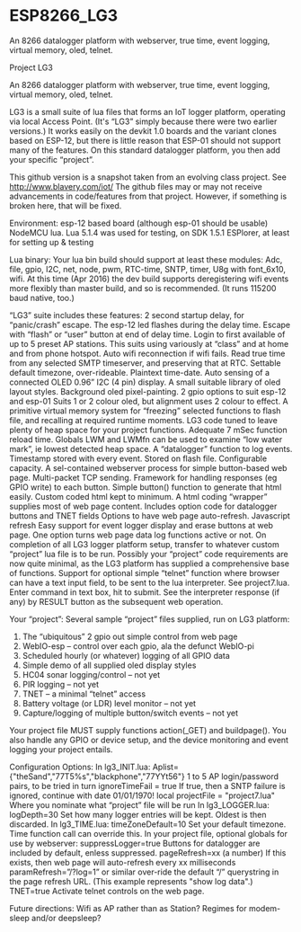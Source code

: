 # ESP8266_LG3
An 8266 datalogger platform with webserver, true time, event logging, virtual memory, oled, telnet.

Project LG3

An 8266 datalogger platform with webserver, true time, event logging, virtual memory, oled, telnet.


LG3 is a small suite of lua files that forms an IoT logger platform, operating via local Access Point.  (It's “LG3” simply because there were two earlier versions.) It works easily on the devkit 1.0 boards and the variant clones based on ESP-12, but there is little reason that ESP-01 should not support many of the features. On this standard datalogger platform, you then add your specific “project”.

This github version is a snapshot taken from an evolving class project. See http://www.blavery.com/iot/ 
The github files may or may not receive advancements in code/features from that project. However, if something is broken here, that will be fixed.


Environment:
esp-12 based board (although esp-01 should be usable)
NodeMCU lua. Lua 5.1.4 was used for testing, on SDK 1.5.1
ESPlorer, at least for setting up & testing


Lua binary:
Your lua bin build should support at least these modules:  Adc, file, gpio, I2C, net, node, pwm, RTC-time, SNTP, timer, U8g with font_6x10, wifi. At this time (Apr 2016) the dev build supports deregistering wifi events more flexibly than master build, and so is recommended.  (It runs 115200 baud native, too.)


“LG3” suite includes these features:
2 second startup delay, for “panic/crash” escape.
The esp-12 led flashes during the delay time.
Escape with “flash” or “user” button at end of delay time.
Login to first available of up to 5 preset AP stations. 
This suits using variously at “class” and at home and from phone hotspot.
Auto wifi reconnection if wifi fails.
Read true time from any selected SMTP timeserver, and preserving that at RTC. 
Settable default timezone, over-rideable. 
Plaintext time-date.
Auto sensing of a connected OLED 0.96” I2C (4 pin) display. 
A small suitable library of oled layout styles.
Background oled pixel-painting.
2 gpio options to suit esp-12 and esp-01
Suits 1 or 2 colour oled, but alignment uses 2 colour to effect.
A primitive virtual memory system for “freezing” selected functions to flash file, and recalling at required runtime moments. 
LG3 code tuned to leave plenty of heap space for your project functions.
Adequate 7 mSec function reload time.
Globals LWM and LWMfn can be used to examine “low water mark”, ie lowest detected heap space.
A “datalogger” function to log events.
Timestamp stored with every event.
Stored on flash file.
Configurable capacity.
A sel-contained webserver process for simple button-based web page. 
Multi-packet TCP sending.
Framework for handling responses (eg GPIO write) to each button. 
Simple button() function to generate that html easily.
Custom coded html kept to minimum. A html coding “wrapper” supplies most of web page content.
Includes option code for datalogger buttons and TNET fields
Options to have web page auto-refresh.
Javascript refresh
Easy support for event logger display and erase buttons at web page. 
One option turns web page data log functions active or not.
On completion of all LG3 logger platform setup, transfer to whatever custom “project” lua file is to be run.
Possibly your “project” code requirements are now quite minimal, as the LG3 platform has supplied a comprehensive base of functions.
Support for optional simple “telnet” function where browser can have a text input field, to be sent to the lua interpreter. See project7.lua.
Enter command in text box, hit <ENTER> to submit. 
See the interpreter response (if any) by RESULT button as the subsequent web operation. 


Your “project”:
Several sample “project” files supplied, run on LG3 platform:
1. The “ubiquitous” 2 gpio out simple control from web page
2. WebIO-esp – control over each gpio, ala the defunct WebIO-pi
3. Scheduled hourly (or whatever) logging of all GPIO data
4. Simple demo of all supplied oled display styles
5. HC04 sonar logging/control – not yet
6. PIR logging – not yet
7. TNET – a minimal “telnet” access 
8. Battery voltage (or LDR) level monitor – not yet
9. Capture/logging of multiple button/switch events – not yet

Your project file MUST supply functions action(_GET) and buildpage().
You also handle any GPIO or device setup, and the device monitoring and event logging your project entails.


Configuration Options:
In lg3_INIT.lua:
Aplist={"theSand","77T5%s","blackphone","77YYt56"}
1 to 5 AP login/password pairs, to be tried in turn
ignoreTimeFail = true
If true, then a SNTP failure is ignored, continue with date 01/01/1970!
local projectFile = "project7.lua"
Where you nominate what “project” file will be run
In lg3_LOGGER.lua:
logDepth=30
Set how many logger entries will be kept. Oldest is then discarded.
In lg3_TIME.lua:
timeZoneDefault=10
Set your default timezone. Time function call can override this.
In your project file, optional globals for use by webserver:
suppressLogger=true
Buttons for datalogger are included by default, enless suppressed.
pageRefresh=xx (a number)
If this exists, then web page will auto-refresh every xx milliseconds
paramRefresh=”/?log=1”     or similar
over-ride the default “/” querystring in the page refresh URL. (This example represents "show log data".)
TNET=true
Activate telnet controls on the web page.


Future directions:
Wifi as AP rather than as Station?
Regimes for modem-sleep and/or deepsleep?

